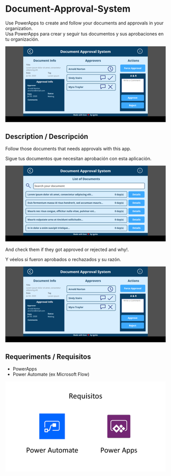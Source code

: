 # Document-Approval-System
Use PowerApps to create and follow your documents and approvals in your organization.  
Usa PowerApps para crear y seguir tus documentos y sus aprobaciones en tu organización.

![Front - Portada](https://github.com/TachoArancibia/Document-Approval-System/blob/master/document_details.png?raw=true)

## Description / Descripción

Follow those documents that needs approvals with this app. 

Sigue tus documentos que necesitan aprobación con esta aplicación.

![List of documents - Lista de documents](https://github.com/TachoArancibia/Document-Approval-System/blob/master/document_list.png?raw=true)

And check them if they got approved or rejected and why!.

Y véelos si fueron aprobados o rechazados y su razón.

![Document Details - Detalle del documento](https://github.com/TachoArancibia/Document-Approval-System/blob/master/document_details.png?raw=true)

## Requeriments / Requisitos

- PowerApps
- Power Automate (ex Microsoft Flow)


![Requeriments - Requisitos](https://github.com/TachoArancibia/Document-Approval-System/blob/master/requisitos.png?raw=true)
